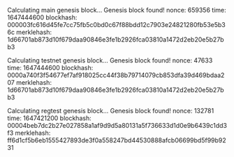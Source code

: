 Calculating main genesis block...
Genesis block found!
nonce: 659356
time: 1647444600
blockhash: 000003fc616d45fe7cc75fb5c0bd0c67f88bdd12c7903e24821280fb53e5b36c
merklehash: 1d66701ab873d10f679daa90846e3fe1b2926fca03810a1472d2eb20e5b27bb3


Calculating testnet genesis block...
Genesis block found!
nonce: 47633
time: 1647444600
blockhash: 0000a740f3f54677ef7af918025cc44f38b79714079cb853dfa39d469bdaa207
merklehash: 1d66701ab873d10f679daa90846e3fe1b2926fca03810a1472d2eb20e5b27bb3


Calculating regtest genesis block...
Genesis block found!
nonce: 132781
time: 1647421200
blockhash: 00004beb7dc2b27e027858a1af9d9d5a80131a5f736633d1d0e9b6439c1dd3f3
merklehash: ff6d1cf5b6eb1555427893de3f0a558247bd44530888afcb06699bd5f99b9231

